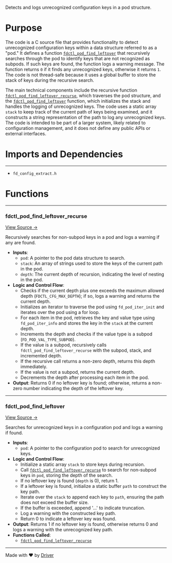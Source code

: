 <!--------------------------------------------------------------------------------->
<!-- IMPORTANT: This file is auto-generated by Driver (https://driver.ai). -------->
<!-- Manual edits may be overwritten on future commits. --------------------------->
<!--------------------------------------------------------------------------------->

Detects and logs unrecognized configuration keys in a pod structure.

# Purpose
The code is a C source file that provides functionality to detect unrecognized configuration keys within a data structure referred to as a "pod." It defines a function [`fdctl_pod_find_leftover`](<#fdctl_pod_find_leftover>) that recursively searches through the pod to identify keys that are not recognized as subpods. If such keys are found, the function logs a warning message. The function returns `0` if it finds any unrecognized keys, otherwise it returns `1`. The code is not thread-safe because it uses a global buffer to store the stack of keys during the recursive search.

The main technical components include the recursive function [`fdctl_pod_find_leftover_recurse`](<#fdctl_pod_find_leftover_recurse>), which traverses the pod structure, and the [`fdctl_pod_find_leftover`](<#fdctl_pod_find_leftover>) function, which initializes the stack and handles the logging of unrecognized keys. The code uses a static array `stack` to keep track of the current path of keys being examined, and it constructs a string representation of the path to log any unrecognized keys. The code is intended to be part of a larger system, likely related to configuration management, and it does not define any public APIs or external interfaces.
# Imports and Dependencies

---
- `fd_config_extract.h`


# Functions

---
### fdctl\_pod\_find\_leftover\_recurse<!-- {{#callable:fdctl_pod_find_leftover_recurse}} -->
[View Source →](<../../../../../src/app/platform/fd_config_extract.c#L16>)

Recursively searches for non-subpod keys in a pod and logs a warning if any are found.
- **Inputs**:
    - `pod`: A pointer to the pod data structure to search.
    - `stack`: An array of strings used to store the keys of the current path in the pod.
    - `depth`: The current depth of recursion, indicating the level of nesting in the pod.
- **Logic and Control Flow**:
    - Checks if the current depth plus one exceeds the maximum allowed depth (`FDCTL_CFG_MAX_DEPTH`); if so, logs a warning and returns the current depth.
    - Initializes an iterator to traverse the pod using `fd_pod_iter_init` and iterates over the pod using a for loop.
    - For each item in the pod, retrieves the key and value type using `fd_pod_iter_info` and stores the key in the `stack` at the current depth.
    - Increments the depth and checks if the value type is a subpod (`FD_POD_VAL_TYPE_SUBPOD`).
    - If the value is a subpod, recursively calls `fdctl_pod_find_leftover_recurse` with the subpod, stack, and incremented depth.
    - If the recursive call returns a non-zero depth, returns this depth immediately.
    - If the value is not a subpod, returns the current depth.
    - Decrements the depth after processing each item in the pod.
- **Output**: Returns 0 if no leftover key is found; otherwise, returns a non-zero number indicating the depth of the leftover key.


---
### fdctl\_pod\_find\_leftover<!-- {{#callable:fdctl_pod_find_leftover}} -->
[View Source →](<../../../../../src/app/platform/fd_config_extract.c#L42>)

Searches for unrecognized keys in a configuration pod and logs a warning if found.
- **Inputs**:
    - `pod`: A pointer to the configuration pod to search for unrecognized keys.
- **Logic and Control Flow**:
    - Initialize a static array `stack` to store keys during recursion.
    - Call [`fdctl_pod_find_leftover_recurse`](<#fdctl_pod_find_leftover_recurse>) to search for non-subpod keys in `pod`, storing the depth of the search.
    - If no leftover key is found (`depth` is 0), return 1.
    - If a leftover key is found, initialize a static buffer `path` to construct the key path.
    - Iterate over the `stack` to append each key to `path`, ensuring the path does not exceed the buffer size.
    - If the buffer is exceeded, append '...' to indicate truncation.
    - Log a warning with the constructed key path.
    - Return 0 to indicate a leftover key was found.
- **Output**: Returns 1 if no leftover key is found, otherwise returns 0 and logs a warning with the unrecognized key path.
- **Functions Called**:
    - [`fdctl_pod_find_leftover_recurse`](<#fdctl_pod_find_leftover_recurse>)



---
Made with ❤️ by [Driver](https://www.driver.ai/)